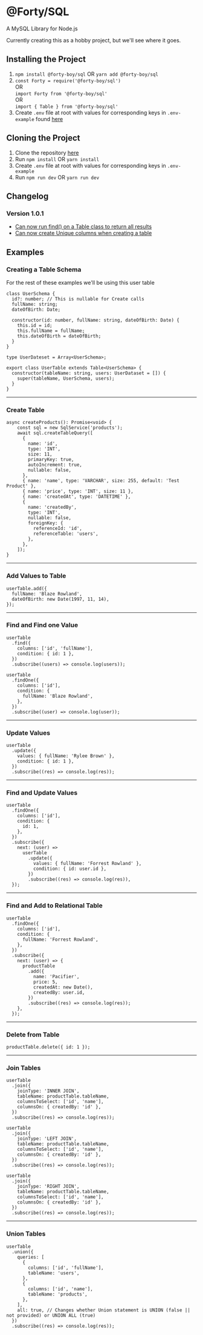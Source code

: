 # @Forty/SQL

A MySQL Library for Node.js

Currently creating this as a hobby project, but we'll see where it goes.

## Installing the Project

1. `npm install @forty-boy/sql` OR `yarn add @forty-boy/sql`
2. `const Forty = require('@forty-boy/sql')` \
   OR \
   `import Forty from '@forty-boy/sql'` \
   OR \
   `import { Table } from '@forty-boy/sql'`
3. Create `.env` file at root with values for corresponding keys in `.env-example` found [here](https://github.com/blaze-rowland/forty-sql/blob/main/.env-example)

## Cloning the Project

1. Clone the repository [here](https://github.com/blaze-rowland/forty-sql.git)
2. Run `npm install` OR `yarn install`
3. Create `.env` file at root with values for corresponding keys in `.env-example`
4. Run `npm run dev` OR `yarn run dev`

## Changelog

### Version 1.0.1

- [Can now run find() on a Table class to return all results](https://github.com/blaze-rowland/forty-sql/issues/2)
- [Can now create Unique columns when creating a table](https://github.com/blaze-rowland/forty-sql/issues/1)

## Examples

### Creating a Table Schema

For the rest of these examples we'll be using this user table

```
class UserSchema {
  id?: number; // This is nullable for Create calls
  fullName: string;
  dateOfBirth: Date;

  constructor(id: number, fullName: string, dateOfBirth: Date) {
    this.id = id;
    this.fullName = fullName;
    this.dateOfBirth = dateOfBirth;
  }
}

type UserDateset = Array<UserSchema>;

export class UserTable extends Table<UserSchema> {
  constructor(tableName: string, users: UserDataset = []) {
    super(tableName, UserSchema, users);
  }
}
```

---

### Create Table

```
async createProducts(): Promise<void> {
    const sql = new SqlService('products');
    await sql.createTableQuery([
      {
        name: 'id',
        type: 'INT',
        size: 11,
        primaryKey: true,
        autoIncrement: true,
        nullable: false,
      },
      { name: 'name', type: 'VARCHAR', size: 255, default: 'Test Product' },
      { name: 'price', type: 'INT', size: 11 },
      { name: 'createdAt', type: 'DATETIME' },
      {
        name: 'createdBy',
        type: 'INT',
        nullable: false,
        foreignKey: {
          referenceId: 'id',
          referenceTable: 'users',
        },
      },
    ]);
}
```

---

### Add Values to Table

```
userTable.add({
  fullName: 'Blaze Rowland',
  dateOfBirth: new Date(1997, 11, 14),
});
```

---

### Find and Find one Value

```
userTable
  .find({
    columns: ['id', 'fullName'],
    condition: { id: 1 },
  })
  .subscribe((users) => console.log(users));
```

```
userTable
  .findOne({
    columns: ['id'],
    condition: {
      fullName: 'Blaze Rowland',
    },
  })
  .subscribe((user) => console.log(user));
```

---

### Update Values

```
userTable
  .update({
    values: { fullName: 'Rylee Brown' },
    condition: { id: 1 },
  })
  .subscribe((res) => console.log(res));
```

---

### Find and Update Values

```
userTable
  .findOne({
    columns: ['id'],
    condition: {
      id: 1,
    },
  })
  .subscribe({
    next: (user) =>
      userTable
        .update({
          values: { fullName: 'Forrest Rowland' },
          condition: { id: user.id },
        })
        .subscribe((res) => console.log(res)),
  });
```

---

### Find and Add to Relational Table

```
userTable
  .findOne({
    columns: ['id'],
    condition: {
      fullName: 'Forrest Rowland',
    },
  })
  .subscribe({
    next: (user) => {
      productTable
        .add({
          name: 'Pacifier',
          price: 5,
          createdAt: new Date(),
          createdBy: user.id,
        })
        .subscribe((res) => console.log(res));
    },
  });
```

---

### Delete from Table

```
productTable.delete({ id: 1 });
```

---

### Join Tables

```
userTable
  .join({
    joinType: 'INNER JOIN',
    tableName: productTable.tableName,
    columnsToSelect: ['id', 'name'],
    columnsOn: { createdBy: 'id' },
  })
  .subscribe((res) => console.log(res));
```

```
userTable
  .join({
    joinType: 'LEFT JOIN',
    tableName: productTable.tableName,
    columnsToSelect: ['id', 'name'],
    columnsOn: { createdBy: 'id' },
  })
  .subscribe((res) => console.log(res));
```

```
userTable
  .join({
    joinType: 'RIGHT JOIN',
    tableName: productTable.tableName,
    columnsToSelect: ['id', 'name'],
    columnsOn: { createdBy: 'id' },
  })
  .subscribe((res) => console.log(res));
```

---

### Union Tables

```
userTable
  .union({
    queries: [
      {
        columns: ['id', 'fullName'],
        tableName: 'users',
      },
      {
        columns: ['id', 'name'],
        tableName: 'products',
      },
    ],
    all: true, // Changes whether Union statement is UNION (false || not provided) or UNION ALL (true)
  })
  .subscribe((res) => console.log(res));
```
